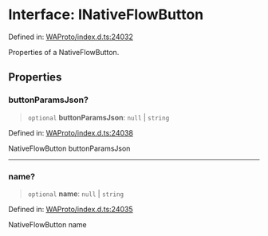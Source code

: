 # Interface: INativeFlowButton

Defined in: [WAProto/index.d.ts:24032](https://github.com/Fokusdotid/Baileys/blob/4aa08196a497251af5be42856601e02d8a85cce8/WAProto/index.d.ts#L24032)

Properties of a NativeFlowButton.

## Properties

### buttonParamsJson?

> `optional` **buttonParamsJson**: `null` \| `string`

Defined in: [WAProto/index.d.ts:24038](https://github.com/Fokusdotid/Baileys/blob/4aa08196a497251af5be42856601e02d8a85cce8/WAProto/index.d.ts#L24038)

NativeFlowButton buttonParamsJson

***

### name?

> `optional` **name**: `null` \| `string`

Defined in: [WAProto/index.d.ts:24035](https://github.com/Fokusdotid/Baileys/blob/4aa08196a497251af5be42856601e02d8a85cce8/WAProto/index.d.ts#L24035)

NativeFlowButton name
